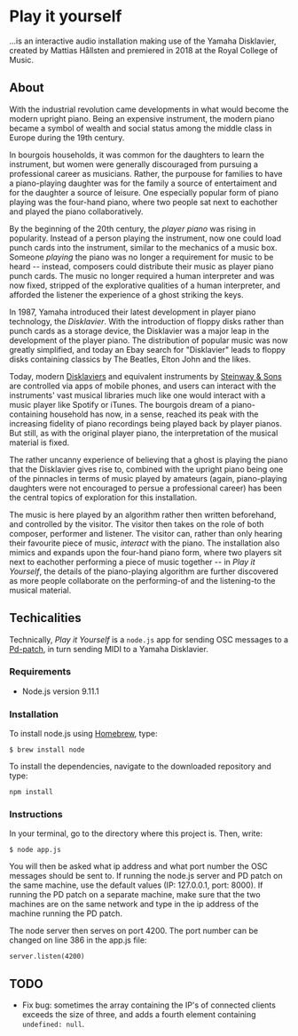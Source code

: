 # Play it yourself

...is an interactive audio installation making use of the Yamaha Disklavier, created by Mattias Hållsten and premiered in 2018 at the Royal College of Music.

## About

With the industrial revolution came developments in what would become the modern upright piano. Being an expensive instrument, the modern piano became a symbol of wealth and social status among the middle class in Europe during the 19th century.

In bourgois households, it was common for the daughters to learn the instrument, but women were generally discouraged from pursuing a professional career as musicians. Rather, the purpouse for families to have a piano-playing daughter was for the family a source of entertaiment and for the daughter a source of leisure. One especially popular form of piano playing was the four-hand piano, where two people sat next to eachother and played the piano collaboratively.

By the beginning of the 20th century, the _player piano_ was rising in popularity. Instead of a person playing the instrument, now one could load punch cards into the instrument, similar to the mechanics of a music box. Someone _playing_ the piano was no longer a requirement for music to be heard -- instead, composers could distribute their music as player piano punch cards. The music no longer required a human interpreter and was now fixed, stripped of the explorative qualities of a human interpreter, and afforded the listener the experience of a ghost striking the keys.

In 1987, Yamaha introduced their latest development in player piano technology, the _Disklavier_. With the introduction of floppy disks rather than punch cards as a storage device, the Disklavier was a major leap in the development of the player piano. The distribution of popular music was now greatly simplified, and today an Ebay search for "Disklavier" leads to floppy disks containing classics by The Beatles, Elton John and the likes. 

Today, modern [Disklaviers](https://www.youtube.com/watch?v=h8La94sbUC0) and equivalent instruments by [Steinway & Sons](https://www.youtube.com/watch?v=H_XPRAiy9Y4) are controlled via apps of mobile phones, and users can interact with the instruments' vast musical libraries much like one would interact with a music player like Spotify or iTunes. The bourgois dream of a piano-containing household has now, in a sense, reached its peak with the increasing fidelity of piano recordings being played back by player pianos. But still, as with the original player piano, the interpretation of the musical material is fixed.

The rather uncanny experience of believing that a ghost is playing the piano that the Disklavier gives rise to, combined with the upright piano being one of the pinnacles in terms of music played by amateurs (again, piano-playing daughters were not encouraged to persue a professional career) has been the central topics of exploration for this installation. 

The music is here played by an algorithm rather then written beforehand, and controlled by the visitor. The visitor then takes on the role of both composer, performer and listener. The visitor can, rather than only hearing their favourite piece of music, _interact_ with the piano. The installation also mimics and expands upon the four-hand piano form, where two players sit next to eachother performing a piece of music together -- in _Play it Yourself_, the details of the piano-playing algorithm are further discovered as more people collaborate on the performing-of and the listening-to the musical material.

## Techicalities

Technically, _Play it Yourself_ is a `node.js` app for sending OSC messages to a [Pd-patch](https://github.com/mattiashallsten/playityourself-sequencer), in turn sending MIDI to a Yamaha Disklavier.

### Requirements

- Node.js version 9.11.1

### Installation

To install node.js using [Homebrew](https://brew.sh/), type:
```
$ brew install node
```

To install the dependencies, navigate to the downloaded repository and type:

```
npm install
```

### Instructions

In your terminal, go to the directory where this project is. Then, write:

```
$ node app.js
```

You will then be asked what ip address and what port number the OSC messages should be sent to. If running the node.js server and PD patch on the same machine, use the default values (IP: 127.0.0.1, port: 8000). If running the PD patch on a separate machine, make sure that the two machines are on the same network and type in the ip address of the machine running the PD patch.

The node server then serves on port 4200. The port number can be changed on line 386 in the app.js file:

```
server.listen(4200)
```




## TODO

- Fix bug: sometimes the array containing the IP's of connected clients exceeds the size of three, and adds a fourth element containing `undefined: null`.
